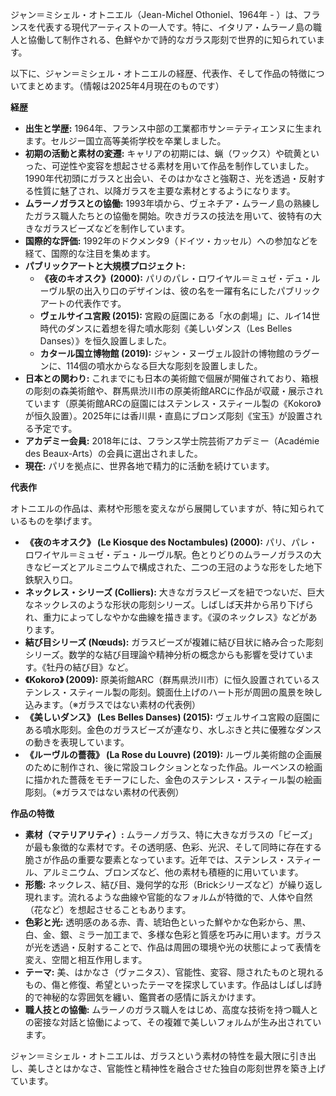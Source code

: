 ジャン＝ミシェル・オトニエル（Jean-Michel Othoniel、1964年 - ）は、フランスを代表する現代アーティストの一人です。特に、イタリア・ムラーノ島の職人と協働して制作される、色鮮やかで詩的なガラス彫刻で世界的に知られています。

以下に、ジャン＝ミシェル・オトニエルの経歴、代表作、そして作品の特徴についてまとめます。（情報は2025年4月現在のものです）

**経歴**

* **出生と学歴:** 1964年、フランス中部の工業都市サン＝テティエンヌに生まれます。セルジー国立高等美術学校を卒業しました。
* **初期の活動と素材の変遷:** キャリアの初期には、蝋（ワックス）や硫黄といった、可逆性や変容を想起させる素材を用いて作品を制作していました。1990年代初頭にガラスと出会い、そのはかなさと強靭さ、光を透過・反射する性質に魅了され、以降ガラスを主要な素材とするようになります。
* **ムラーノガラスとの協働:** 1993年頃から、ヴェネチア・ムラーノ島の熟練したガラス職人たちとの協働を開始。吹きガラスの技法を用いて、彼特有の大きなガラスビーズなどを制作しています。
* **国際的な評価:** 1992年のドクメンタ9（ドイツ・カッセル）への参加などを経て、国際的な注目を集めます。
* **パブリックアートと大規模プロジェクト:**
    * **《夜のキオスク》(2000):** パリのパレ・ロワイヤル＝ミュゼ・デュ・ルーヴル駅の出入り口のデザインは、彼の名を一躍有名にしたパブリックアートの代表作です。
    * **ヴェルサイユ宮殿 (2015):** 宮殿の庭園にある「水の劇場」に、ルイ14世時代のダンスに着想を得た噴水彫刻《美しいダンス（Les Belles Danses）》を恒久設置しました。
    * **カタール国立博物館 (2019):** ジャン・ヌーヴェル設計の博物館のラグーンに、114個の噴水からなる巨大な彫刻を設置しました。
* **日本との関わり:** これまでにも日本の美術館で個展が開催されており、箱根の彫刻の森美術館や、群馬県渋川市の原美術館ARCに作品が収蔵・展示されています（原美術館ARCの庭園にはステンレス・スティール製の《Kokoro》が恒久設置）。2025年には香川県・直島にブロンズ彫刻《宝玉》が設置される予定です。
* **アカデミー会員:** 2018年には、フランス学士院芸術アカデミー（Académie des Beaux-Arts）の会員に選出されました。
* **現在:** パリを拠点に、世界各地で精力的に活動を続けています。

**代表作**

オトニエルの作品は、素材や形態を変えながら展開していますが、特に知られているものを挙げます。

* **《夜のキオスク》 (Le Kiosque des Noctambules) (2000):** パリ、パレ・ロワイヤル＝ミュゼ・デュ・ルーヴル駅。色とりどりのムラーノガラスの大きなビーズとアルミニウムで構成された、二つの王冠のような形をした地下鉄駅入り口。
* **ネックレス・シリーズ (Colliers):** 大きなガラスビーズを紐でつないだ、巨大なネックレスのような形状の彫刻シリーズ。しばしば天井から吊り下げられ、重力によってしなやかな曲線を描きます。《涙のネックレス》などがあります。
* **結び目シリーズ (Nœuds):** ガラスビーズが複雑に結び目状に絡み合った彫刻シリーズ。数学的な結び目理論や精神分析の概念からも影響を受けています。《牡丹の結び目》など。
* **《Kokoro》 (2009):** 原美術館ARC（群馬県渋川市）に恒久設置されているステンレス・スティール製の彫刻。鏡面仕上げのハート形が周囲の風景を映し込みます。（※ガラスではない素材の代表例）
* **《美しいダンス》 (Les Belles Danses) (2015):** ヴェルサイユ宮殿の庭園にある噴水彫刻。金色のガラスビーズが連なり、水しぶきと共に優雅なダンスの動きを表現しています。
* **《ルーヴルの薔薇》 (La Rose du Louvre) (2019):** ルーヴル美術館の企画展のために制作され、後に常設コレクションとなった作品。ルーベンスの絵画に描かれた薔薇をモチーフにした、金色のステンレス・スティール製の絵画彫刻。（※ガラスではない素材の代表例）

**作品の特徴**

* **素材（マテリアリティ）:** ムラーノガラス、特に大きなガラスの「ビーズ」が最も象徴的な素材です。その透明感、色彩、光沢、そして同時に存在する脆さが作品の重要な要素となっています。近年では、ステンレス・スティール、アルミニウム、ブロンズなど、他の素材も積極的に用いています。
* **形態:** ネックレス、結び目、幾何学的な形（Brickシリーズなど）が繰り返し現れます。流れるような曲線や官能的なフォルムが特徴的で、人体や自然（花など）を想起させることもあります。
* **色彩と光:** 透明感のある赤、青、琥珀色といった鮮やかな色彩から、黒、白、金、銀、ミラー加工まで、多様な色彩と質感を巧みに用います。ガラスが光を透過・反射することで、作品は周囲の環境や光の状態によって表情を変え、空間と相互作用します。
* **テーマ:** 美、はかなさ（ヴァニタス）、官能性、変容、隠されたものと現れるもの、傷と修復、希望といったテーマを探求しています。作品はしばしば詩的で神秘的な雰囲気を纏い、鑑賞者の感情に訴えかけます。
* **職人技との協働:** ムラーノのガラス職人をはじめ、高度な技術を持つ職人との密接な対話と協働によって、その複雑で美しいフォルムが生み出されています。

ジャン＝ミシェル・オトニエルは、ガラスという素材の特性を最大限に引き出し、美しさとはかなさ、官能性と精神性を融合させた独自の彫刻世界を築き上げています。